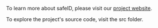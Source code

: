 To learn more about safeID, please visit our [project website](https://cs-powell.github.io/safeIDWebsite/index.html).

To explore the project's source code, visit the src folder.
